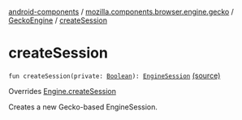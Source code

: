 [android-components](../../index.md) / [mozilla.components.browser.engine.gecko](../index.md) / [GeckoEngine](index.md) / [createSession](./create-session.md)

# createSession

`fun createSession(private: `[`Boolean`](https://kotlinlang.org/api/latest/jvm/stdlib/kotlin/-boolean/index.html)`): `[`EngineSession`](../../mozilla.components.concept.engine/-engine-session/index.md) [(source)](https://github.com/mozilla-mobile/android-components/blob/master/components/browser/engine-gecko-beta/src/main/java/mozilla/components/browser/engine/gecko/GeckoEngine.kt#L108)

Overrides [Engine.createSession](../../mozilla.components.concept.engine/-engine/create-session.md)

Creates a new Gecko-based EngineSession.

